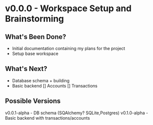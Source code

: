 # v0.0.0 - Workspace Setup and Brainstorming

## What's Been Done?

- Initial documentation containing my plans for the project
- Setup base workspace

## What's Next?

- Database schema + building
- Basic backend
    [] Accounts
    [] Transactions

## Possible Versions

v0.0.1-alpha - DB schema (SQAlchemy? SQLite,Postgres)
v0.1.0-alpha - Basic backend with transactions/accounts
